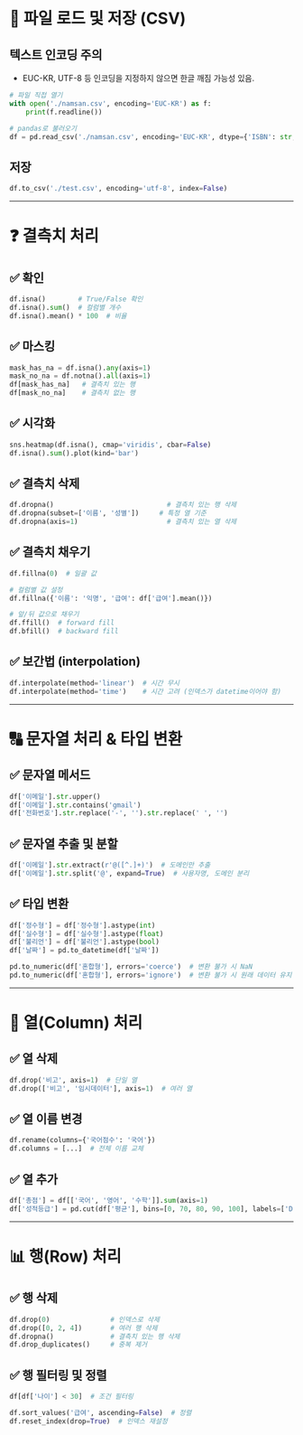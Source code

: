 # 📂 파일 로드 및 저장 (CSV)

## 텍스트 인코딩 주의
- EUC-KR, UTF-8 등 인코딩을 지정하지 않으면 한글 깨짐 가능성 있음.

```python
# 파일 직접 열기
with open('./namsan.csv', encoding='EUC-KR') as f:
    print(f.readline())

# pandas로 불러오기
df = pd.read_csv('./namsan.csv', encoding='EUC-KR', dtype={'ISBN': str, '세트 ISBN': str})
```

## 저장
```python
df.to_csv('./test.csv', encoding='utf-8', index=False)
```

---

# ❓ 결측치 처리

## ✅ 확인
```python
df.isna()        # True/False 확인
df.isna().sum()  # 컬럼별 개수
df.isna().mean() * 100  # 비율
```

## ✅ 마스킹
```python
mask_has_na = df.isna().any(axis=1)
mask_no_na = df.notna().all(axis=1)
df[mask_has_na]   # 결측치 있는 행
df[mask_no_na]    # 결측치 없는 행
```

## ✅ 시각화
```python
sns.heatmap(df.isna(), cmap='viridis', cbar=False)
df.isna().sum().plot(kind='bar')
```

## ✅ 결측치 삭제
```python
df.dropna()                            # 결측치 있는 행 삭제
df.dropna(subset=['이름', '성별'])     # 특정 열 기준
df.dropna(axis=1)                      # 결측치 있는 열 삭제
```

## ✅ 결측치 채우기
```python
df.fillna(0)  # 일괄 값

# 컬럼별 값 설정
df.fillna({'이름': '익명', '급여': df['급여'].mean()})

# 앞/뒤 값으로 채우기
df.ffill()  # forward fill
df.bfill()  # backward fill
```

## ✅ 보간법 (interpolation)
```python
df.interpolate(method='linear')  # 시간 무시
df.interpolate(method='time')    # 시간 고려 (인덱스가 datetime이어야 함)
```

---

# 🔠 문자열 처리 & 타입 변환

## ✅ 문자열 메서드
```python
df['이메일'].str.upper()
df['이메일'].str.contains('gmail')
df['전화번호'].str.replace('-', '').str.replace(' ', '')
```

## ✅ 문자열 추출 및 분할
```python
df['이메일'].str.extract(r'@([^.]+)')  # 도메인만 추출
df['이메일'].str.split('@', expand=True)  # 사용자명, 도메인 분리
```

## ✅ 타입 변환
```python
df['정수형'] = df['정수형'].astype(int)
df['실수형'] = df['실수형'].astype(float)
df['불리언'] = df['불리언'].astype(bool)
df['날짜'] = pd.to_datetime(df['날짜'])

pd.to_numeric(df['혼합형'], errors='coerce')  # 변환 불가 시 NaN
pd.to_numeric(df['혼합형'], errors='ignore')  # 변환 불가 시 원래 데이터 유지
```

---

# 🧱 열(Column) 처리

## ✅ 열 삭제
```python
df.drop('비고', axis=1)  # 단일 열
df.drop(['비고', '임시데이터'], axis=1)  # 여러 열
```

## ✅ 열 이름 변경
```python
df.rename(columns={'국어점수': '국어'})
df.columns = [...]  # 전체 이름 교체
```

## ✅ 열 추가
```python
df['총점'] = df[['국어', '영어', '수학']].sum(axis=1)
df['성적등급'] = pd.cut(df['평균'], bins=[0, 70, 80, 90, 100], labels=['D', 'C', 'B', 'A'])
```

---

# 📊 행(Row) 처리

## ✅ 행 삭제
```python
df.drop(0)               # 인덱스로 삭제
df.drop([0, 2, 4])       # 여러 행 삭제
df.dropna()              # 결측치 있는 행 삭제
df.drop_duplicates()     # 중복 제거
```

## ✅ 행 필터링 및 정렬
```python
df[df['나이'] < 30]  # 조건 필터링

df.sort_values('급여', ascending=False)  # 정렬
df.reset_index(drop=True)  # 인덱스 재설정
```